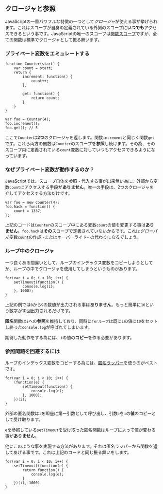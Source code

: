 ## クロージャと参照

JavaScriptの一番パワフルな特徴の一つとして*クロージャ*が使える事が挙げられます。これはスコープが自身の定義されている外側のスコープに**いつでも**アクセスできるという事です。JavaScriptの唯一のスコープは[関数スコープ](#function.scopes)ですが、全ての関数は標準でクロージャとして振る舞います。

### プライベート変数をエミュレートする

    function Counter(start) {
        var count = start;
        return {
            increment: function() {
                count++;
            },

            get: function() {
                return count;
            }
        }
    }

    var foo = Counter(4);
    foo.increment();
    foo.get(); // 5

ここで`Counter`は**2つ**のクロージャを返します。関数`increment`と同じく関数`get`です。これら両方の関数は`Counter`のスコープを**参照**し続けます。その為、そのスコープ内に定義されている`count`変数に対していつもアクセスできるようになっています。

### なぜプライベート変数が動作するのか？

JavaScriptでは、スコープ自体を参照・代入する事が出来無い為に、外部から変数`count`にアクセスする手段が**ありません**。唯一の手段は、2つのクロージャを介してアクセスする方法だけです。

    var foo = new Counter(4);
    foo.hack = function() {
        count = 1337;
    };

上記のコードは`Counter`のスコープ中にある変数`count`の値を変更する事は**ありません**。`foo.hack`は**その**スコープで定義されていないからです。これは*グローバル*変数`count`の作成 -またはオーバーライド- の代わりになるでしょう。

### ループ中のクロージャ

一つ良くある間違いとして、ループのインデックス変数をコピーしようとしてか、ループの中でクロージャを使用してしまうというものがあります。

    for(var i = 0; i < 10; i++) {
        setTimeout(function() {
            console.log(i);
        }, 1000);
    }

上記の例では`0`から`9`の数値が出力される事は**ありません**。もっと簡単に`10`という数字が10回出力されるだけです。

**匿名**関数は`i`への**参照**を維持しており、同時に`forループ`は既に`i`の値に`10`をセットし終った`console.log`が呼ばれてしまいます。

期待した動作をする為には、`i`の値の**コピー**を作る必要があります。

### 参照問題を回避するには

ループのインデックス変数をコピーする為には、[匿名ラッパー](#function.scopes)を使うのがベストです。

    for(var i = 0; i < 10; i++) {
        (function(e) {
            setTimeout(function() {
                console.log(e);  
            }, 1000);
        })(i);
    }

外部の匿名関数は`i`を即座に第一引数として呼び出し、引数`e`を`i`の**値**のコピーとして受け取ります。

`e`を参照している`setTimeout`を受け取った匿名関数はループによって値が変わる事が**ありません**。

他にこのような事を実現する方法があります。それは匿名ラッパーから関数を返してあげる事です。これは上記のコードと同じ振る舞いをします。

    for(var i = 0; i < 10; i++) {
        setTimeout((function(e) {
            return function() {
                console.log(e);
            }
        })(i), 1000)
    }

